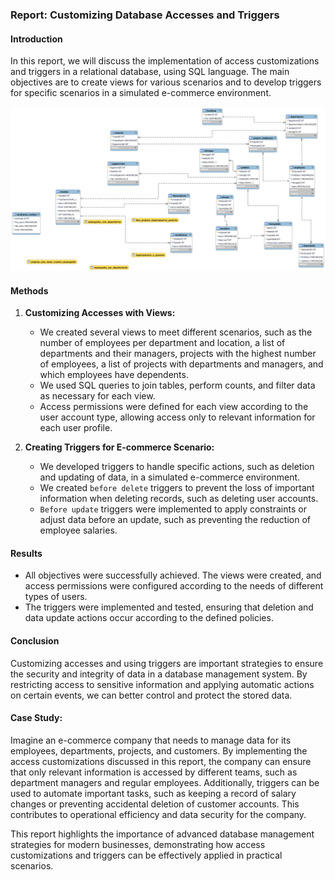 ### Report: Customizing Database Accesses and Triggers

#### Introduction
In this report, we will discuss the implementation of access customizations and triggers in a relational database, using SQL language. The main objectives are to create views for various scenarios and to develop triggers for specific scenarios in a simulated e-commerce environment.

![photo](/ecommercedb-accesses-w-views-triggers.png)

#### Methods
1. **Customizing Accesses with Views:**
   - We created several views to meet different scenarios, such as the number of employees per department and location, a list of departments and their managers, projects with the highest number of employees, a list of projects with departments and managers, and which employees have dependents.
   - We used SQL queries to join tables, perform counts, and filter data as necessary for each view.
   - Access permissions were defined for each view according to the user account type, allowing access only to relevant information for each user profile.

2. **Creating Triggers for E-commerce Scenario:**
   - We developed triggers to handle specific actions, such as deletion and updating of data, in a simulated e-commerce environment.
   - We created `before delete` triggers to prevent the loss of important information when deleting records, such as deleting user accounts.
   - `Before update` triggers were implemented to apply constraints or adjust data before an update, such as preventing the reduction of employee salaries.

#### Results
- All objectives were successfully achieved. The views were created, and access permissions were configured according to the needs of different types of users.
- The triggers were implemented and tested, ensuring that deletion and data update actions occur according to the defined policies.

#### Conclusion
Customizing accesses and using triggers are important strategies to ensure the security and integrity of data in a database management system. By restricting access to sensitive information and applying automatic actions on certain events, we can better control and protect the stored data.

#### Case Study:
Imagine an e-commerce company that needs to manage data for its employees, departments, projects, and customers. By implementing the access customizations discussed in this report, the company can ensure that only relevant information is accessed by different teams, such as department managers and regular employees. Additionally, triggers can be used to automate important tasks, such as keeping a record of salary changes or preventing accidental deletion of customer accounts. This contributes to operational efficiency and data security for the company.

This report highlights the importance of advanced database management strategies for modern businesses, demonstrating how access customizations and triggers can be effectively applied in practical scenarios.
